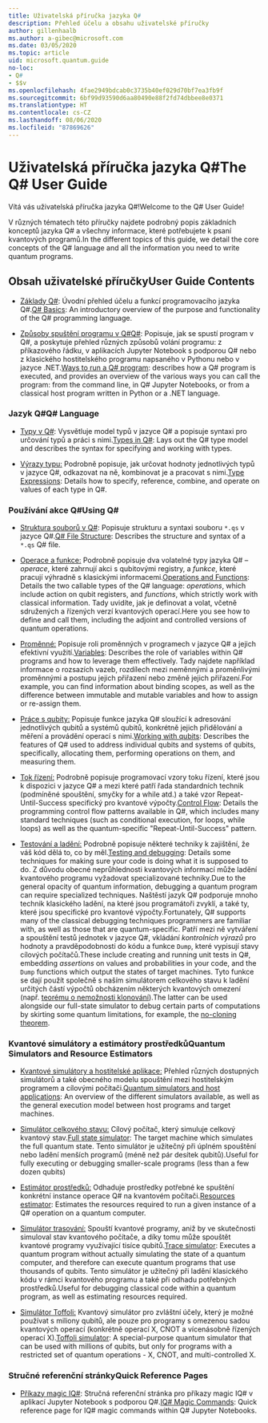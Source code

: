 ```yaml
---
title: Uživatelská příručka jazyka Q#
description: Přehled účelu a obsahu uživatelské příručky
author: gillenhaalb
ms.author: a-gibec@microsoft.com
ms.date: 03/05/2020
ms.topic: article
uid: microsoft.quantum.guide
no-loc:
- Q#
- $$v
ms.openlocfilehash: 4fae2949bdcab0c3735b40ef029d70bf7ea3fb9f
ms.sourcegitcommit: 6bf99d93590d6aa80490e88f2fd74dbbee8e0371
ms.translationtype: HT
ms.contentlocale: cs-CZ
ms.lasthandoff: 08/06/2020
ms.locfileid: "87869626"
---
```

# <a name="the-no-locq-user-guide"></a><span data-ttu-id="86077-103">Uživatelská příručka jazyka Q#</span><span class="sxs-lookup"><span data-stu-id="86077-103">The Q# User Guide</span></span>

<span data-ttu-id="86077-104">Vítá vás uživatelská příručka jazyka Q#!</span><span class="sxs-lookup"><span data-stu-id="86077-104">Welcome to the Q# User Guide!</span></span> 

<span data-ttu-id="86077-105">V různých tématech této příručky najdete podrobný popis základních konceptů jazyka Q# a všechny informace, které potřebujete k psaní kvantových programů.</span><span class="sxs-lookup"><span data-stu-id="86077-105">In the different topics of this guide, we detail the core concepts of the Q# language and all the information you need to write quantum programs.</span></span>

## <a name="user-guide-contents"></a><span data-ttu-id="86077-106">Obsah uživatelské příručky</span><span class="sxs-lookup"><span data-stu-id="86077-106">User Guide Contents</span></span>

- <span data-ttu-id="86077-107">[Základy Q#](xref:microsoft.quantum.guide.basics): Úvodní přehled účelu a funkcí programovacího jazyka Q#.</span><span class="sxs-lookup"><span data-stu-id="86077-107">[Q# Basics](xref:microsoft.quantum.guide.basics): An introductory overview of the purpose and functionality of the Q# programming language.</span></span> 

- <span data-ttu-id="86077-108">[Způsoby spuštění programu v Q#Q#](xref:microsoft.quantum.guide.host-programs): Popisuje, jak se spustí program v Q#, a poskytuje přehled různých způsobů volání programu: z příkazového řádku, v aplikacích Jupyter Notebook s podporou Q# nebo z klasického hostitelského programu napsaného v Pythonu nebo v jazyce .NET.</span><span class="sxs-lookup"><span data-stu-id="86077-108">[Ways to run a Q# program](xref:microsoft.quantum.guide.host-programs): describes how a Q# program is executed, and provides an overview of the various ways you can call the program: from the command line, in Q# Jupyter Notebooks, or from a classical host program written in Python or a .NET language.</span></span>

### <a name="no-locq-language"></a><span data-ttu-id="86077-109">Jazyk Q#</span><span class="sxs-lookup"><span data-stu-id="86077-109">Q# Language</span></span>

- <span data-ttu-id="86077-110">[Typy v Q#](xref:microsoft.quantum.guide.types): Vysvětluje model typů v jazyce Q# a popisuje syntaxi pro určování typů a práci s nimi.</span><span class="sxs-lookup"><span data-stu-id="86077-110">[Types in Q#](xref:microsoft.quantum.guide.types): Lays out the Q# type model and describes the syntax for specifying and working with types.</span></span>

- <span data-ttu-id="86077-111">[Výrazy typu:](xref:microsoft.quantum.guide.expressions) Podrobně popisuje, jak určovat hodnoty jednotlivých typů v jazyce Q#, odkazovat na ně, kombinovat je a pracovat s nimi.</span><span class="sxs-lookup"><span data-stu-id="86077-111">[Type Expressions](xref:microsoft.quantum.guide.expressions): Details how to specify, reference, combine, and operate on values of each type in Q#.</span></span> 

### <a name="using-no-locq"></a><span data-ttu-id="86077-112">Používání akce Q#</span><span class="sxs-lookup"><span data-stu-id="86077-112">Using Q#</span></span>

- <span data-ttu-id="86077-113">[Struktura souborů v Q#](xref:microsoft.quantum.guide.filestructure): Popisuje strukturu a syntaxi souboru `*.qs` v jazyce Q#.</span><span class="sxs-lookup"><span data-stu-id="86077-113">[Q# File Structure](xref:microsoft.quantum.guide.filestructure): Describes the structure and syntax of a `*.qs` Q# file.</span></span>

- <span data-ttu-id="86077-114">[Operace a funkce:](xref:microsoft.quantum.guide.operationsfunctions) Podrobně popisuje dva volatelné typy jazyka Q# – *operace*, které zahrnují akci s qubitovými registry, a *funkce*, které pracují výhradně s klasickými informacemi.</span><span class="sxs-lookup"><span data-stu-id="86077-114">[Operations and Functions](xref:microsoft.quantum.guide.operationsfunctions): Details the two callable types of the Q# language: *operations*, which include action on qubit registers, and *functions*, which strictly work with classical information.</span></span> 
    <span data-ttu-id="86077-115">Tady uvidíte, jak je definovat a volat, včetně sdružených a řízených verzí kvantových operací.</span><span class="sxs-lookup"><span data-stu-id="86077-115">Here you see how to define and call them, including the adjoint and controlled versions of quantum operations.</span></span>

- <span data-ttu-id="86077-116">[Proměnné:](xref:microsoft.quantum.guide.variables) Popisuje roli proměnných v programech v jazyce Q# a jejich efektivní využití.</span><span class="sxs-lookup"><span data-stu-id="86077-116">[Variables](xref:microsoft.quantum.guide.variables): Describes the role of variables within Q# programs and how to leverage them effectively.</span></span> 
    <span data-ttu-id="86077-117">Tady najdete například informace o rozsazích vazeb, rozdílech mezi neměnnými a proměnlivými proměnnými a postupu jejich přiřazení nebo změně jejich přiřazení.</span><span class="sxs-lookup"><span data-stu-id="86077-117">For example, you can find information about binding scopes, as well as the difference between immutable and mutable variables and how to assign or re-assign them.</span></span>

- <span data-ttu-id="86077-118">[Práce s qubity:](xref:microsoft.quantum.guide.qubits) Popisuje funkce jazyka Q# sloužící k adresování jednotlivých qubitů a systémů qubitů, konkrétně jejich přidělování a měření a provádění operací s nimi.</span><span class="sxs-lookup"><span data-stu-id="86077-118">[Working with qubits](xref:microsoft.quantum.guide.qubits): Describes the features of Q# used to address individual qubits and systems of qubits, specifically, allocating them, performing operations on them, and measuring them.</span></span> 

- <span data-ttu-id="86077-119">[Tok řízení:](xref:microsoft.quantum.guide.controlflow) Podrobně popisuje programovací vzory toku řízení, které jsou k dispozici v jazyce Q# a mezi které patří řada standardních technik (podmíněné spouštění, smyčky for a while atd.) a také vzor Repeat-Until-Success specifický pro kvantové výpočty.</span><span class="sxs-lookup"><span data-stu-id="86077-119">[Control Flow](xref:microsoft.quantum.guide.controlflow): Details the programming control flow patterns available in Q#, which includes many standard techniques (such as conditional execution, for loops, while loops) as well as the quantum-specific "Repeat-Until-Success" pattern.</span></span>

- <span data-ttu-id="86077-120">[Testování a ladění:](xref:microsoft.quantum.guide.testingdebugging) Podrobně popisuje některé techniky k zajištění, že váš kód dělá to, co by měl.</span><span class="sxs-lookup"><span data-stu-id="86077-120">[Testing and debugging](xref:microsoft.quantum.guide.testingdebugging): Details some techniques for making sure your code is doing what it is supposed to do.</span></span> 
    <span data-ttu-id="86077-121">Z důvodu obecné neprůhlednosti kvantových informací může ladění kvantového programu vyžadovat specializované techniky.</span><span class="sxs-lookup"><span data-stu-id="86077-121">Due to the general opacity of quantum information, debugging a quantum program can require specialized techniques.</span></span> 
    <span data-ttu-id="86077-122">Naštěstí jazyk Q# podporuje mnoho technik klasického ladění, na které jsou programátoři zvyklí, a také ty, které jsou specifické pro kvantové výpočty.</span><span class="sxs-lookup"><span data-stu-id="86077-122">Fortunately, Q# supports many of the classical debugging techniques programmers are familiar with, as well as those that are quantum-specific.</span></span> <span data-ttu-id="86077-123">Patří mezi ně vytváření a spouštění testů jednotek v jazyce Q#, vkládání *kontrolních výrazů* pro hodnoty a pravděpodobnosti do kódu a funkce `Dump`, které vypisují stavy cílových počítačů.</span><span class="sxs-lookup"><span data-stu-id="86077-123">These include creating and running unit tests in Q#, embedding *assertions* on values and probabilities in your code, and the `Dump` functions which output the states of target machines.</span></span> 
    <span data-ttu-id="86077-124">Tyto funkce se dají použít společně s naším simulátorem celkového stavu k ladění určitých částí výpočtů obcházením některých kvantových omezení (např. [teorému o nemožnosti klonování](xref:microsoft.quantum.concepts.pauli)).</span><span class="sxs-lookup"><span data-stu-id="86077-124">The latter can be used alongside our full-state simulator to debug certain parts of computations by skirting some quantum limitations, for example, the [no-cloning theorem](xref:microsoft.quantum.concepts.pauli).</span></span>

### <a name="quantum-simulators-and-resource-estimators"></a><span data-ttu-id="86077-125">Kvantové simulátory a estimátory prostředků</span><span class="sxs-lookup"><span data-stu-id="86077-125">Quantum Simulators and Resource Estimators</span></span>

- <span data-ttu-id="86077-126">[Kvantové simulátory a hostitelské aplikace:](xref:microsoft.quantum.machines) Přehled různých dostupných simulátorů a také obecného modelu spouštění mezi hostitelským programem a cílovými počítači.</span><span class="sxs-lookup"><span data-stu-id="86077-126">[Quantum simulators and host applications](xref:microsoft.quantum.machines): An overview of the different simulators available, as well as the general execution model between host programs and target machines.</span></span>

- <span data-ttu-id="86077-127">[Simulátor celkového stavu:](xref:microsoft.quantum.machines.full-state-simulator) Cílový počítač, který simuluje celkový kvantový stav.</span><span class="sxs-lookup"><span data-stu-id="86077-127">[Full state simulator](xref:microsoft.quantum.machines.full-state-simulator): The target machine which simulates the full quantum state.</span></span> <span data-ttu-id="86077-128">Tento simulátor je užitečný při úplném spouštění nebo ladění menších programů (méně než pár desítek qubitů).</span><span class="sxs-lookup"><span data-stu-id="86077-128">Useful for fully executing or debugging smaller-scale programs (less than a few dozen qubits)</span></span>

- <span data-ttu-id="86077-129">[Estimátor prostředků:](xref:microsoft.quantum.machines.resources-estimator) Odhaduje prostředky potřebné ke spuštění konkrétní instance operace Q# na kvantovém počítači.</span><span class="sxs-lookup"><span data-stu-id="86077-129">[Resources estimator](xref:microsoft.quantum.machines.resources-estimator): Estimates the resources required to run a given instance of a Q# operation on a quantum computer.</span></span>

- <span data-ttu-id="86077-130">[Simulátor trasování:](xref:microsoft.quantum.machines.qc-trace-simulator.intro) Spouští kvantové programy, aniž by ve skutečnosti simuloval stav kvantového počítače, a díky tomu může spouštět kvantové programy využívající tisíce qubitů.</span><span class="sxs-lookup"><span data-stu-id="86077-130">[Trace simulator](xref:microsoft.quantum.machines.qc-trace-simulator.intro): Executes a quantum program without actually simulating the state of a quantum computer, and therefore can execute quantum programs that use thousands of qubits.</span></span> <span data-ttu-id="86077-131">Tento simulátor je užitečný při ladění klasického kódu v rámci kvantového programu a také při odhadu potřebných prostředků.</span><span class="sxs-lookup"><span data-stu-id="86077-131">Useful for debugging classical code within a quantum program, as well as estimating resources required.</span></span>

- <span data-ttu-id="86077-132">[Simulátor Toffoli:](xref:microsoft.quantum.machines.toffoli-simulator) Kvantový simulátor pro zvláštní účely, který je možné používat s miliony qubitů, ale pouze pro programy s omezenou sadou kvantových operací (konkrétně operací X, CNOT a vícenásobně řízených operací X).</span><span class="sxs-lookup"><span data-stu-id="86077-132">[Toffoli simulator](xref:microsoft.quantum.machines.toffoli-simulator): A special-purpose quantum simulator that can be used with millions of qubits, but only for programs with a restricted set of quantum operations - X, CNOT, and multi-controlled X.</span></span>

### <a name="quick-reference-pages"></a><span data-ttu-id="86077-133">Stručné referenční stránky</span><span class="sxs-lookup"><span data-stu-id="86077-133">Quick Reference Pages</span></span>

- <span data-ttu-id="86077-134">[Příkazy magic IQ#](xref:microsoft.quantum.guide.quickref.iqsharp): Stručná referenční stránka pro příkazy magic IQ# v aplikací Jupyter Notebook s podporou Q#.</span><span class="sxs-lookup"><span data-stu-id="86077-134">[IQ# Magic Commands](xref:microsoft.quantum.guide.quickref.iqsharp): Quick reference page for IQ# magic commands within Q# Jupyter Notebooks.</span></span>
